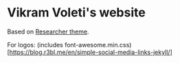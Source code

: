 # Vikram Voleti's website

Based on [Researcher theme](https://github.com/bk2dcradle/researcher).

For logos: (includes font-awesome.min.css)
[https://blog.r3bl.me/en/simple-social-media-links-jekyll/]

